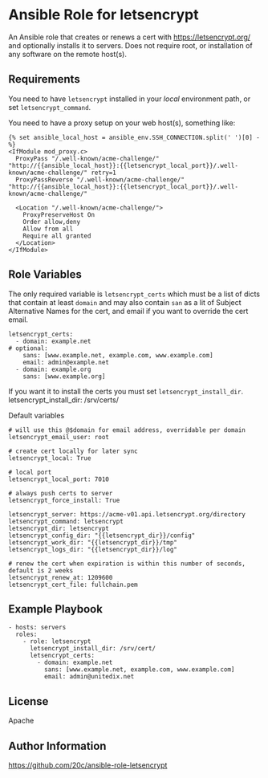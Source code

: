 
# Ansible Role for letsencrypt

An Ansible role that creates or renews a cert with https://letsencrypt.org/ and optionally installs it to servers. Does not require root, or installation of any software on the remote host(s).

## Requirements

You need to have `letsencrypt` installed in your *local* environment path, or set `letsencrypt_command`.

You need to have a proxy setup on your web host(s), something like:

    {% set ansible_local_host = ansible_env.SSH_CONNECTION.split(' ')[0] -%}
    <IfModule mod_proxy.c>
      ProxyPass "/.well-known/acme-challenge/" "http://{{ansible_local_host}}:{{letsencrypt_local_port}}/.well-known/acme-challenge/" retry=1
      ProxyPassReverse "/.well-known/acme-challenge/" "http://{{ansible_local_host}}:{{letsencrypt_local_port}}/.well-known/acme-challenge/"

      <Location "/.well-known/acme-challenge/">
        ProxyPreserveHost On
        Order allow,deny
        Allow from all
        Require all granted
      </Location>
    </IfModule>


## Role Variables

The only required variable is `letsencrypt_certs` which must be a list of dicts that contain at least `domain` and may also contain `san` as a lit of Subject Alternative Names for the cert, and email if you want to override the cert email.

    letsencrypt_certs:
      - domain: example.net
    # optional:
        sans: [www.example.net, example.com, www.example.com]
        email: admin@example.net
      - domain: example.org
        sans: [www.example.org]

If you want it to install the certs you must set `letsencrypt_install_dir`.
    letsencrypt_install_dir: /srv/certs/

Default variables

    # will use this @$domain for email address, overridable per domain
    letsencrypt_email_user: root

    # create cert locally for later sync
    letsencrypt_local: True

    # local port
    letsencrypt_local_port: 7010

    # always push certs to server
    letsencrypt_force_install: True

    letsencrypt_server: https://acme-v01.api.letsencrypt.org/directory
    letsencrypt_command: letsencrypt
    letsencrypt_dir: letsencrypt
    letsencrypt_config_dir: "{{letsencrypt_dir}}/config"
    letsencrypt_work_dir: "{{letsencrypt_dir}}/tmp"
    letsencrypt_logs_dir: "{{letsencrypt_dir}}/log"

    # renew the cert when expiration is within this number of seconds, default is 2 weeks
    letsencrypt_renew_at: 1209600
    letsencrypt_cert_file: fullchain.pem

## Example Playbook

    - hosts: servers
      roles:
        - role: letsencrypt
          letsencrypt_install_dir: /srv/cert/
          letsencrypt_certs:
            - domain: example.net
              sans: [www.example.net, example.com, www.example.com]
              email: admin@unitedix.net

## License

Apache

## Author Information

https://github.com/20c/ansible-role-letsencrypt

